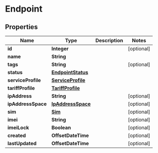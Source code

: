 

# Endpoint


## Properties

Name | Type | Description | Notes
------------ | ------------- | ------------- | -------------
**id** | **Integer** |  |  [optional]
**name** | **String** |  | 
**tags** | **String** |  |  [optional]
**status** | [**EndpointStatus**](EndpointStatus.md) |  | 
**serviceProfile** | [**ServiceProfile**](ServiceProfile.md) |  | 
**tariffProfile** | [**TariffProfile**](TariffProfile.md) |  | 
**ipAddress** | **String** |  |  [optional]
**ipAddressSpace** | [**IpAddressSpace**](IpAddressSpace.md) |  |  [optional]
**sim** | [**Sim**](Sim.md) |  |  [optional]
**imei** | **String** |  |  [optional]
**imeiLock** | **Boolean** |  |  [optional]
**created** | **OffsetDateTime** |  |  [optional]
**lastUpdated** | **OffsetDateTime** |  |  [optional]



